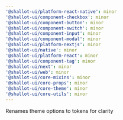 ```yaml
---
'@shallot-ui/platform-react-native': minor
'@shallot-ui/component-checkbox': minor
'@shallot-ui/component-button': minor
'@shallot-ui/component-switch': minor
'@shallot-ui/component-input': minor
'@shallot-ui/component-modal': minor
'@shallot-ui/platform-nextjs': minor
'@shallot-ui/native': minor
'@shallot-ui/platform-react': minor
'@shallot-ui/component-tag': minor
'@shallot-ui/next': minor
'@shallot-ui/web': minor
'@shallot-ui/core-mixins': minor
'@shallot-ui/core-props': minor
'@shallot-ui/core-theme': minor
'@shallot-ui/core-utils': minor
---
```


Renames theme options to tokens for clarity
